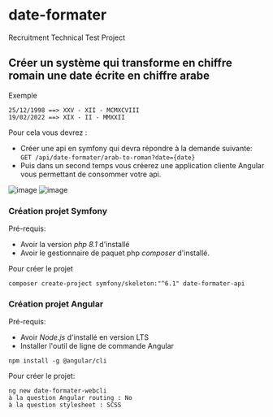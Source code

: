 # date-formater
 Recruitment Technical Test Project

## Créer un système qui transforme en chiffre romain une date écrite en chiffre arabe 

Exemple
```
25/12/1998 ==> XXV - XII - MCMXCVIII
19/02/2022 ==> XIX - II - MMXXII
```

Pour cela vous devrez :
- Créer une api en symfony qui devra répondre à la demande suivante: `GET /api/date-formater/arab-to-roman?date={date}`
- Puis dans un second temps vous créerez une application cliente Angular vous permettant de consommer votre api.

![image](https://user-images.githubusercontent.com/85277531/181453621-3b6961a7-c679-4f45-bf3d-2308b6e4522b.png)
![image](https://user-images.githubusercontent.com/85277531/181453759-6abd0963-e964-49dc-8871-d4c0fad2b02d.png)


### Création projet Symfony
Pré-requis:
- Avoir la version *php 8.1* d'installé
- Avoir le gestionnaire de paquet php *composer* d'installé.

Pour créer le projet
```
composer create-project symfony/skeleton:"^6.1" date-formater-api
```

### Création projet Angular
Pré-requis:
- Avoir *Node.js* d'installé en version LTS
- Installer l'outil de ligne de commande Angular
```
npm install -g @angular/cli
```
Pour créer le projet:
```
ng new date-formater-webcli
à la question Angular routing : No
à la question stylesheet : SCSS
```
